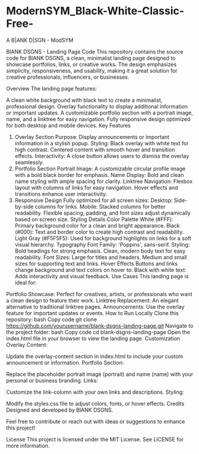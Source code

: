 # ModernSYM_Black-White-Classic-Free-
A B|ANK D|SGN - ModSYM


BlANK DSGNS - Landing Page Code
This repository contains the source code for BlANK DSGNS, a clean, minimalist landing page designed to showcase portfolios, links, or creative works. The design emphasizes simplicity, responsiveness, and usability, making it a great solution for creative professionals, influencers, or businesses.

Overview
The landing page features:

A clean white background with black text to create a minimalist, professional design.
Overlay functionality to display additional information or important updates.
A customizable portfolio section with a portrait image, name, and a linktree for easy navigation.
Fully responsive design optimized for both desktop and mobile devices.
Key Features
1. Overlay Section
Purpose: Display announcements or important information in a stylish popup.
Styling:
Black overlay with white text for high contrast.
Centered content with smooth hover and transition effects.
Interactivity:
A close button allows users to dismiss the overlay seamlessly.
2. Portfolio Section
Portrait Image: A customizable circular profile image with a bold black border for emphasis.
Name Display: Bold and clean name styling with ample spacing for clarity.
Linktree Navigation:
Flexbox layout with columns of links for easy navigation.
Hover effects and transitions enhance user interactivity.
3. Responsive Design
Fully optimized for all screen sizes:
Desktop: Side-by-side columns for links.
Mobile: Stacked columns for better readability.
Flexible spacing, padding, and font sizes adjust dynamically based on screen size.
Styling Details
Color Palette
White (#FFF): Primary background color for a clean and bright appearance.
Black (#000): Text and border color to create high contrast and readability.
Light Gray (#F5F5F5): Used for background highlights on links for a soft visual hierarchy.
Typography
Font Family: 'Poppins', sans-serif.
Styling:
Bold headings for strong emphasis.
Clean, modern body text for easy readability.
Font Sizes:
Large for titles and headers.
Medium and small sizes for supporting text and links.
Hover Effects
Buttons and links change background and text colors on hover to:
Black with white text: Adds interactivity and visual feedback.
Use Cases
This landing page is ideal for:

Portfolio Showcase: Perfect for creatives, artists, or professionals who want a clean design to feature their work.
Linktree Replacement: An elegant alternative to traditional linktree pages.
Announcements: Use the overlay feature for important updates or events.
How to Run Locally
Clone this repository:
bash
Copy code
git clone https://github.com/yourusername/blank-dsgns-landing-page.git
Navigate to the project folder:
bash
Copy code
cd blank-dsgns-landing-page
Open the index.html file in your browser to view the landing page.
Customization
Overlay Content:

Update the overlay-content section in index.html to include your custom announcement or information.
Portfolio Section:

Replace the placeholder portrait image (portrait) and name (name) with your personal or business branding.
Links:

Customize the link-column with your own links and descriptions.
Styling:

Modify the styles.css file to adjust colors, fonts, or hover effects.
Credits
Designed and developed by BlANK DSGNS.

Feel free to contribute or reach out with ideas or suggestions to enhance this project!

License
This project is licensed under the MIT License. See LICENSE for more information.
